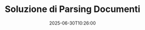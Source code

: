 ---
############################# Static ############################
layout: "family"
date:  2025-06-30T10:26:00
draft: false

product: "Parser"
product_tag: "parser"

lang: it

############################# Head ############################
head_title: "API di Document Parsing per .NET, Java e Cloud"
head_description: "Ottieni una soluzione di parsing documenti all-in-one per applicazioni .NET, Java e basate su cloud. Estrai dati da formati documentali online utilizzando una semplice funzionalità di trascinamento."

############################# Header ############################
title: "Soluzione di Parsing Documenti"
description:  |
  API robusta per l'estrazione di dati da vari formati di file.

  Analizza documenti con uno sforzo di codifica minimo.

  Personalizza i risultati di parsing.

############################# Supported Platforms ###############################
supported_platforms:
  enable: true
  head_title: "Scegli la tua piattaforma"
  title: "Indipendenza dalla piattaforma"
  description: "La libreria GroupDocs.Parser supporta i seguenti sistemi operativi e framework:"
  details_link_title: "Scopri di più"

  items:
    # items loop
    - title: ".NET"
      description: GroupDocs.Parser .NET 
      color: "blue"
      tag: "net"
      link: "/parser/net/"
      features_link: "https://docs.groupdocs.com/parser/net/system-requirements/"
      features:
          # features loop
          - rows: "3"
            content: |
                    .NET Framework 4.6.2 or higher <br> .NET Core 2.0 or higher <br> .NET 6.0 or higher
      
          # features loop
          - rows: "1"
            content: |
                    Windows <br> Linux <br> Mac OS
      
          # features loop
          - rows: "4"
            content: |
                    Microsoft Visual Studio <br> JetBrains Rider <br> Microsoft Visual Code
      
          # features loop
          - rows: "1"
            content: |
                    50+ file formats
      

    # items loop
    - title: "Java"
      description: GroupDocs.Parser Java
      color: "red"
      tag: "java"
      link: "/parser/java/"
      features_link: "https://docs.groupdocs.com/parser/java/system-requirements/"
      features:
          # features loop
          - rows: "3"
            content: |
                    Java 8 or higher <br> Kotlin
      
          # features loop
          - rows: "1"
            content: |
                    Windows <br> Linux <br> Mac OS
      
          # features loop
          - rows: "4"
            content: |
                    IntelliJ IDEA <br> Eclipse <br> NetBeans
      
          # features loop
          - rows: "1"
            content: |
                    50+ file formats

############################# Features ###############################
features:
  enable: true
  title: "GroupDocs.Parser in breve"
  description: "API per il parsing dei dati in PDF, Word, Excel e altro ancora"

  items:
    # items loop
    - icon: "text"
      title: "Estrai testo"
      content: "Estrai informazioni testuali da vari formati di file"

    # items loop
    - icon: "image"
      title: "Estrai immagini"
      content: "Recupera contenuti visivi da diverse fonti"

    # items loop
    - icon: "template"
      title: "Analizza i dati tramite modelli"
      content: "Crea modelli personalizzati e utilizzali per analizzare informazioni specifiche"

    # items loop
    - icon: "pdf"
      title: "Analizza Moduli PDF"
      content: "I Moduli PDF sono documenti digitali con campi compilabili per l'interazione dell'utente"

############################# Code Samples ###############################
code_samples:
  enable: true
  title: "Esempi di codice GroupDocs.Parser"
  description: "Alcuni casi d'uso delle tipiche operazioni di GroupDocs.Parser in C# e Java"

  items:
    # items loop
    - title: "Come estrarre testo da documenti PDF"
      content: "L'API GroupDocs.Parser consente di estrarre testo dai documenti implementando alcuni passaggi."
      samples:
          # samples loop
          - language: "C#"
            color: "blue"
            content: |
                    <code class="language-csharp" data-lang="csharp">

                        // Crea un'istanza della classe Parser passando il file desiderato
                        using (var parser = new Parser("source.pdf"))
                        {
                            // Estrai il testo
                            using (var textReader = parser.GetText())
                            {
                                // Elabora il testo estratto
                                Console.WriteLine(textReader?.ReadToEnd());
                            }
                        }     
                        
                    </code>

          # samples loop
          - language: "Java"
            color: "red"
            content: |
                    <code class="language-java" data-lang="java">

                        // Crea un'istanza della classe Parser passando il file desiderato
                        try (Parser parser = new Parser("source.pdf"))
                        {
                            // Estrai il testo
                            try (TextReader reader = parser.getText())
                            {
                                // Elabora il testo estratto
                                System.out.println(reader == null 
                                        ? "" 
                                        : reader.readToEnd());
                            }
                        }  

                    </code>


############################# Supported Formats ###############################
formats:
  enable: true
  title: "Oltre 50 formati di file supportati"
  description: "GroupDocs.Parser consente operazioni di parsing all'interno di varie famiglie di formati"

############################# Metrics ###############################
metrics:
  enable: true
  title: "Risultati di GroupDocs.Parser"
  description: "Scopri le Metriche Chiave dei Risultati della Nostra Libreria"

  items:
    # items loop
    - number: "50+"
      title: "Formati supportati"
      content: "GroupDocs.Parser supporta operazioni con oltre 50 formati di file popolari."

    # items loop
    - number: "1600k"
      title: "Download NuGet"
      content: "Il pacchetto GroupDocs.Parser per .NET è stato scaricato più di 1.600.000 volte."

    # items loop
    - number: "18k"
      title: "Download Maven"
      content: "GroupDocs.Parser ha 18.000 download su Maven. Potenti Funzionalità di Parsing per Java."

    # items loop
    - number: "140+"
      title: "Clienti soddisfatti"
      content: "Le aziende famose e i singoli sviluppatori preferiscono i prodotti GroupDocs per costruire soluzioni innovative."


############################# Customers ###############################
customers:
  enable: true
  title: "I nostri clienti soddisfatti"
  description: "Le librerie GroupDocs sono utilizzate da marchi rinomati e prestigiosi in tutto il mondo."

  items:
    # items loop
    - title: "BenQ Corporation"
      logo: "benq"
      
    # items loop
    - title: "Nasdaq Stock Market"
      logo: "nasdaq"
      
    # items loop
    - title: "AT&T Inc."
      logo: "att"
      
    # items loop
    - title: "Customer logo AstraZeneca"
      logo: "astrazeneca"
      
    # items loop
    - title: "Central Bank of Argentina"
      logo: "argentinacentralbank"
      
    # items loop
    - title: "Roche Holding AG"
      logo: "roche"
      
    # items loop
    - title: "Capita"
      logo: "capita"
      
    # items loop
    - title: "Axa S.A."
      logo: "axa"
      
    # items loop
    - title: "Instructure Inc."
      logo: "instructure"
      
    # items loop
    - title: "Wipro"
      logo: "wipro"


############################# Actions ###############################
actions:
  enable: true
  title: "Pronto per iniziare?"
  description: "Prova gratuitamente le funzionalità di GroupDocs.Parser sulla tua piattaforma"

  items:
    # items loop
    - title: ".NET"
      color: "blue"
      link: "/parser/net/"

    # items loop
    - title: "Java"
      color: "red"
      link: "/parser/java/"

############################# FAQ ###############################
faq:
  enable: true
  title: "Domande frequenti"
  description: "Risposte alle domande più comuni."

  items:
    # items loop
    - question: "La libreria GroupDocs.Parser ha bisogno di altri software di terze parti per manipolare documenti?"
      answer: "GroupDocs.Parser non richiede alcun software esterno da installare come Adobe Acrobat, Microsoft Office o altro."

    # items loop
    - question: "Posso provare la libreria GroupDocs.Parser prima di acquistarla?"
      answer: "Sì, puoi provare GroupDocs.Parser senza acquistare una licenza. Una volta installato senza licenza, la libreria funziona in modalità di prova. In questa modalità, i marchi di prova vengono aggiunti al documento risultante e il file viene ridotto alle prime 3 pagine. Se desideri testare GroupDocs.Parser senza le limitazioni della versione di prova, puoi anche richiedere una licenza temporanea di 30 giorni. Per ulteriori dettagli, [vedi](https://purchase.groupdocs.com/temporary-license/)"

    # items loop
    - question: "Quali licenze hai?"
      answer: "Offriamo diversi tipi di licenze per soddisfare le esigenze di sviluppatori o aziende particolari. I tipi di licenza dipendono dal numero di sviluppatori, dal numero di sedi per sviluppatori e se è necessario fornire il nostro SDK/API ai propri clienti finali. In alternativa, puoi scegliere licenze in base all'uso mensile del prodotto. Scopri di più [qui](https://purchase.groupdocs.com/pricing/parser/net/)"

############################# Cloud Links ###############################
cloud_links:
  enable: true
  title: "API a basso codice di GroupDocs.Parser"
  description: "Incorpora le capacità di parsing documenti in qualsiasi applicazione utilizzando la nostra API REST basata su cloud"
  
  items:
    # items loop
    - title: "GroupDocs.Parser Cloud for cURL"
      content: "Comandi cURL per l'API Cloud di parsing documenti RESTful per analizzare documenti attraverso un'ampia gamma di formati di file popolari supportati."
      icon: "groupdocs_parser-for-curl"
      link: "https://products.groupdocs.cloud/parser/curl"

    # items loop
    - title: "GroupDocs.Parser Cloud for .NET"
      content: "Estrai immagini, testo, informazioni documentali o anche analizza qualsiasi documento tramite modelli definiti dall'utente nelle tue applicazioni Microsoft .NET."
      icon: "groupdocs_parser-for-net"
      link: "https://products.groupdocs.cloud/parser/net"

    # items loop
    - title: "GroupDocs.Parser Cloud for Java"
      content: "SDK Cloud per sviluppatori Java per analizzare documenti, estrarre informazioni e dati all'interno di applicazioni basate su Java."
      icon: "groupdocs_parser-for-java"
      link: "https://products.groupdocs.cloud/parser/java"

############################# App links ###############################
app_links:
  enable: true
  title: "Applicazioni senza codice di GroupDocs.Parser"
  description: "Applicazione web che ti consente di eseguire il parsing di oltre 50 formati di file documentali popolari direttamente nel tuo browser."

  items:
    # items loop
    - title: "GroupDocs.Parser Total"
      content: "Applicazione online gratuita per analizzare Word, Excel, PowerPoint, PDF e oltre 50 altri tipi di documenti."
      icon: "groupdocs_parser-app"
      link: "https://products.groupdocs.app/parser/total"

    # items loop
    - title: "GroupDocs.Parser DOCX"
      content: "Analizza documenti Word direttamente dal tuo browser per estrarre immagini, testo o metadati."
      icon: "groupdocs_words-app"
      link: "https://products.groupdocs.app/parser/docx"

    # items loop
    - title: "GroupDocs.Parser PDF"
      content: "Applicazione di parsing PDF gratuita che funziona su qualsiasi piattaforma o dispositivo senza limitazioni."
      icon: "groupdocs_pdf-app"
      link: "https://products.groupdocs.app/parser/pdf"


      


---